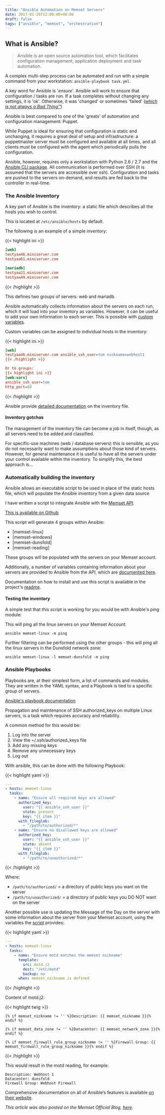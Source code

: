 ```yaml
---
title: "Ansible Automation on Memset Servers"
date: 2017-01-26T12:00:00+00:00
draft: false
tags: ["ansible", "memset", "orchestration"]
---
```

<!-- markdownlint-disable MD002 MD022 MD026 MD041-->
## What is Ansible?
<!-- markdownlint-enable MD002 MD022 MD026 MD041-->

> Ansible is an open source automation tool, which facilitates configuration
> management, application deployment and task automation.

A complex multi-step process can be automated and run with a simple command
from your workstation: `ansible-playbook task.yml`.

A key word for Ansible is '*ensure*'. Ansible will work to ensure that
configuration / tasks are run. If a task completes without changing any
settings, it is 'ok'. Otherwise, it was 'changed' or sometimes 'failed'
([*which is not always a Bad Thing™*](https://docs.ansible.com/ansible/playbooks_conditionals.html#the-when-statement))

Ansible is best compared to one of the 'greats' of automation and configuration
management: Puppet.

While Puppet is ideal for ensuring that configuration is static and unchanging,
it requires a great deal of setup and infrastructure: a puppetmaster server
must be configured and available at all times, and all clients must be
configured with the agent which periodically pulls the configuration.

Ansible, however, requires only a workstation with Python 2.6 / 2.7 and the
[Ansible CLI package](https://docs.ansible.com/ansible/intro_getting_started.html).
All communication is performed over SSH (it is assumed that the servers are
accessible over ssh). Configuration and tasks are pushed to the servers
on-demand, and results are fed back to the controller in real-time.

### The Ansible Inventory

A key part of Ansible is the inventory: a static file which describes all the
hosts you wish to control.

This is located at `/etc/ansible/hosts` by default.

The following is an example of a simple inventory:

<!-- markdownlint-disable MD031-->
{{< highlight ini >}}
```ini
[web]
testyaa46.miniserver.com
testyaa61.miniserver.com

[mariadb]
testyaa21.miniserver.com
testyaa49.miniserver.com
```
{{< /highlight >}}
<!-- markdownlint-enable MD031-->

This defines two groups of servers: web and mariadb.

Ansible automatically collects information about the servers on each run, which
it will load into your inventory as variables. However, it can be useful to add
your own information to each server. This is possible with [custom variables](https://docs.ansible.com/ansible/playbooks_variables.html).

Custom variables can be assigned to individual hosts in the inventory:

<!-- markdownlint-disable MD031-->
{{< highlight ini >}}
```ini
[web]
testyaa46.miniserver.com ansible_ssh_user=tom nickname=webhost1
{{< /highlight >}}

Or to groups:
{{< highlight ini >}}
[web:vars]
ansible_ssh_user=tom
http_port=80
```
{{< /highlight >}}
<!-- markdownlint-enable MD031-->

Ansible provide [detailed documentation](https://docs.ansible.com/ansible/intro_inventory.html) on the inventory file.

#### Inventory gotchas

The management of the inventory file can become a job in itself, though, as all
servers need to be added and classified.

For specific-use machines (web / database servers) this is sensible, as you do
not necessarily want to make assumptions about those kind of servers. However,
for general maintenance it is useful to have all the servers under your control
available within the inventory. To simplify this, the best approach is...

### Automatically building the inventory

Ansible allows an executable script to be used in place of the static hosts
file, which will populate the Ansible inventory from a given data source

I have written a script to integrate Ansible with the [Memset API](https://www.memset.com/apidocs/).

[This is available on Github](https://github.com/Memset/memset-ansible-dynamic-inventory)

This script will generate 4 groups within Ansible:

- [memset-linux]
- [memset-windows]
- [memset-dunsfold]
- [memset-reading]

These groups will be populated with the servers on your Memset account.

Additionally, a number of variables containing information about your servers
are provided to Ansible from the API, which are [documented here](https://github.com/Memset/memset-ansible-dynamic-inventory/blob/master/Docs/Variables.md).

Documentation on how to install and use this script is available in the
project's [readme](https://github.com/Memset/memset-ansible-dynamic-inventory/blob/master/README.md).

#### Testing the inventory

A simple test that this script is working for you would be with Ansible's ping
module:

This will ping all the linux servers on your Memset Account:

```markup
ansible memset-linux -m ping
```

Further filtering can be performed using the other groups - this will ping all the linux servers in the Dunsfold network zone:

```markup
ansible memset-linux -l memset-dunsfold -m ping
```

### Ansible Playbooks

Playbooks are, at their simplest form, a list of commands and modules. They are
written in the YAML syntax, and a Playbook is tied to a specific group of
servers.

[Ansible's playbook documentation](https://docs.ansible.com/ansible/playbooks.html)

Propagation and maintenance of SSH authorized_keys on multiple Linux servers,
is a task which requires accuracy and reliability.

A common method for this would be:

1. Log into the server
2. View the ~/.ssh/authorized_keys file
3. Add any missing keys
4. Remove any unnecessary keys
5. Log out

With ansible, this can be done with the following Playbook:

<!-- markdownlint-disable MD031-->
{{< highlight yaml >}}
```yaml
---
- hosts: memset-linux
  tasks:
    - name: "Ensure all required keys are allowed"
      authorized_key:
        user: "{{ ansible_ssh_user }}"
        state: present
        key: "{{ item }}"
      with_fileglob:
        - "/path/to/authorized/*"
    - name: "Ensure no disallowed keys are allowed"
      authorized_key:
        user: "{{ ansible_ssh_user }}"
        state: absent
        key: "{{ item }}"
      with_fileglob:
        - "/path/to/unauthorized/*"
```
{{< /highlight >}}
<!-- markdownlint-enable MD031-->

Where:

- `/path/to/authorized/` = a directory of public keys you want on the server
- `/path/to/unauthorized/` = a directory of public keys you DO NOT want on the server

Another possible use is updating the Message of the Day on the server with some information about the server from your Memset account, using the variables the [script](https://github.com/Memset/memset-ansible-dynamic-inventory) provides:

<!-- markdownlint-disable MD031-->
{{< highlight yaml >}}
```yaml
---
- hosts: memset-linux
  tasks:
    - name: "Ensure motd matches the memset nickname"
      template:
        src: motd.j2
        dest: "/etc/motd"
        backup: no
      when: memset_nickname is defined
```
{{< /highlight >}}
<!-- markdownlint-enable MD031-->

Content of motd.j2:

<!-- markdownlint-disable MD031-->
{{< highlight twig >}}
```twig
{% if memset_nickname != '' %}Description: {{ memset_nickname }}{% endif %}

{% if memset_data_zone != '' %}Datacenter: {{ memset_network_zone }}{% endif %}

{% if memset_firewall_rule_group_nickname != '' %}Firewall Group: {{ memset_firewall_rule_group_nickname }}{% endif %}
```
{{< /highlight >}}
<!-- markdownlint-disable MD031-->

This would result in the motd reading, for example:

```markup
Description: Webhost 1
Datacenter: dunsfold
Firewall Group: Webhost Firewall
```

Comprehensive documentation on all of Ansible’s features is available [on their website](https://docs.ansible.com/ansible/).

*This article was also posted on the Memset Official Blog, [here](https://www.memset.com/blog/ansible-automation-with-memset).*
